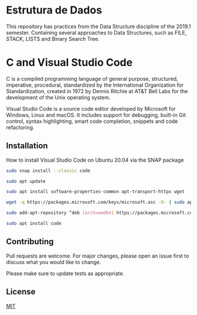 # Estrutura de Dados

This repository has practices from the Data Structure discipline of the 2019.1 semester. Containing several approaches to Data Structures, such as FILE, STACK, LISTS and Binary Search Tree.

# C and Visual Studio Code

C is a compiled programming language of general purpose, structured, imperative, procedural, standardized by the International Organization for Standardization, created in 1972 by Dennis Ritchie at AT&T Bell Labs for the development of the Unix operating system. 

Visual Studio Code is a source code editor developed by Microsoft for Windows, Linux and macOS. It includes support for debugging, built-in Git control, syntax highlighting, smart code completion, snippets and code refactoring.

## Installation

How to install Visual Studio Code on Ubuntu 20.04 via the SNAP package

```bash
sudo snap install --classic code
```

```bash
sudo apt update
```

```bash
sudo apt install software-properties-common apt-transport-https wget
```

```bash
wget -q https://packages.microsoft.com/keys/microsoft.asc -O- | sudo apt-key add --
```

```bash
sudo add-apt-repository “deb [arch=amd64] https://packages.microsoft.com/repos/vscode stable main”
```

```bash
sudo apt install code
```


## Contributing
Pull requests are welcome. For major changes, please open an issue first to discuss what you would like to change.

Please make sure to update tests as appropriate.

## License
[MIT](https://choosealicense.com/licenses/mit/)
